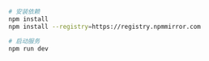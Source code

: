 ## 

```bash

# 安装依赖
npm install
npm install --registry=https://registry.npmmirror.com

# 启动服务
npm run dev
```

## 


